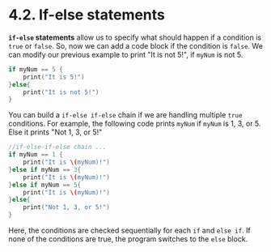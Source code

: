 # 4.2. If-else statements

**`if-else` statements** allow us to specify what should happen if a condition is `true` or `false`. So, now we can add a code block if the condition is `false`. We can modify our previous example to print "It is not 5!", if `myNum` is not 5.

```swift
if myNum == 5 {
    print("It is 5!")
}else{
    print("It is not 5!")
}
```

You can build a `if-else if-else` chain if we are handling multiple `true` conditions. For example, the following code prints `myNum` if `myNum` is 1, 3, or 5. Else it prints "Not 1, 3, or 5!"

```swift
//if-else-if-else chain ...
if myNum == 1 {
    print("It is \(myNum)!")
}else if myNum == 3{
    print("It is \(myNum)!")
}else if myNum == 5{
    print("It is \(myNum)!")
}else{
    print("Not 1, 3, or 5!")
}
```

Here, the conditions are checked sequentially for each `if` and `else if`. If none of the conditions are true, the program switches to the `else` block.
